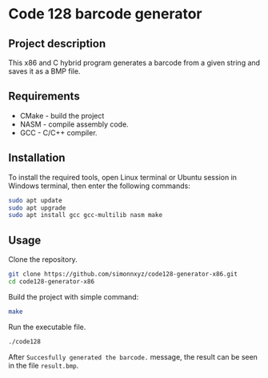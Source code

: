 # Code 128 barcode generator
## Project description
This x86 and C hybrid program generates a barcode from a given string and saves it as a BMP file.

## Requirements
- CMake - build the project
- NASM - compile assembly code.
- GCC - C/C++ compiler.

## Installation
To install the required tools, open Linux terminal or Ubuntu session in Windows terminal, then enter the following commands:
```sh
sudo apt update
sudo apt upgrade
sudo apt install gcc gcc-multilib nasm make
```

## Usage
Clone the repository.
```sh
git clone https://github.com/simonnxyz/code128-generator-x86.git
cd code128-generator-x86
```
Build the project with simple command:
```sh
make
```
Run the executable file.
```sh
./code128
```
After `Succesfully generated the barcode.` message, the result can be seen in the file `result.bmp`.
